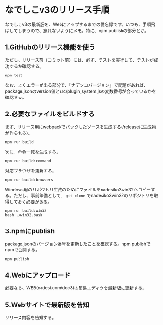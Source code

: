 # なでしこv3のリリース手順

なでしこv3の最新版を、Webにアップするまでの備忘録です。いつも、手順飛ばしてしまうので、忘れないようにメモ。特に、npm publishの部分とか。

## 1.GitHubのリリース機能を使う

ただし、リリース前（コミット前）には、必ず、テストを実行して、テストが成功するか確認する。

```
npm test
```

なお、よくエラーが出る部分で、「ナデシコバージョン」で問題があれば、package.jsonのversion値とsrc/plugin_system.jsの変数番号が合っているかを確認する。

## 2.必要なファイルをビルドする

まず、リリース用にwebpackでパックしたソースを生成する(/releaseに生成物が作られる)。

```
npm run build
```

次に、命令一覧を生成する。

```
npm run build:command
```

対応ブラウザを更新する。

```
npm run build:browsers
```

Windows用のリポジトリ生成のためにファイルをnadesiko3win32へコピーする。ただし、事前準備として、 `git clone` でnadesiko3win32のリポジトリを取得しておく必要がある。

```
npm run build:win32
bash ./win32.bash
```

## 3.npmにpublish

package.jsonのバージョン番号を更新したことを確認する。npm publishでnpmで公開する。

```
npm publish
```

## 4.Webにアップロード

必要なら、WEB(nadesi.com/doc3)の簡易エディタを最新版に更新する。

## 5.Webサイトで最新版を告知

リリース内容を告知する。



